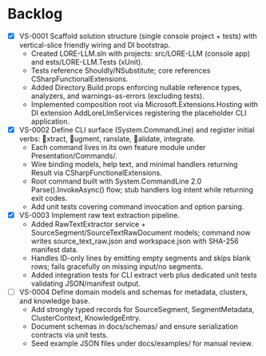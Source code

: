 # Backlog

- [x] VS-0001 Scaffold solution structure (single console project + tests) with vertical-slice friendly wiring and DI bootstrap.
  - Created LORE-LLM.sln with projects: src/LORE-LLM (console app) and 	ests/LORE-LLM.Tests (xUnit).
  - Tests reference Shouldly/NSubstitute; core references CSharpFunctionalExtensions.
  - Added Directory.Build.props enforcing nullable reference types, analyzers, and warnings-as-errors (excluding tests).
  - Implemented composition root via Microsoft.Extensions.Hosting with DI extension AddLoreLlmServices registering the placeholder CLI application.
- [x] VS-0002 Define CLI surface (System.CommandLine) and register initial verbs: xtract, ugment, 	ranslate, alidate, integrate.
  - Each command lives in its own feature module under Presentation/Commands/<Verb>.
  - Wire binding models, help text, and minimal handlers returning Result<int> via CSharpFunctionalExtensions.
  - Root command built with System.CommandLine 2.0 Parse().InvokeAsync() flow; stub handlers log intent while returning exit codes.
  - Add unit tests covering command invocation and option parsing.
- [x] VS-0003 Implement raw text extraction pipeline.
  - Added RawTextExtractor service + SourceSegment/SourceTextRawDocument models; command now writes source_text_raw.json and workspace.json with SHA-256 manifest data.
  - Handles ID-only lines by emitting empty segments and skips blank rows; fails gracefully on missing input/no segments.
  - Added integration tests for CLI extract verb plus dedicated unit tests validating JSON/manifest output.
- [ ] VS-0004 Define domain models and schemas for metadata, clusters, and knowledge base.
  - Add strongly typed records for SourceSegment, SegmentMetadata, ClusterContext, KnowledgeEntry.
  - Document schemas in docs/schemas/ and ensure serialization contracts via unit tests.
  - Seed example JSON files under docs/examples/ for manual review.
